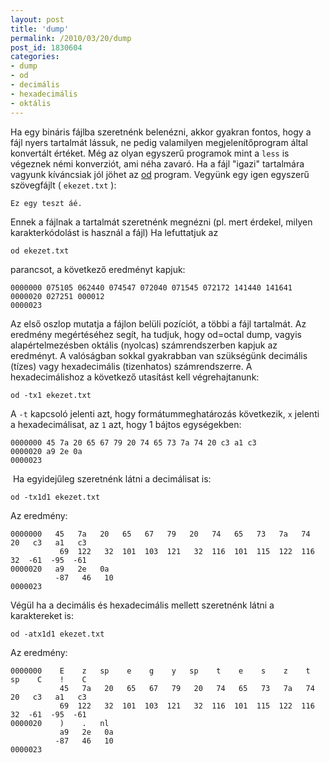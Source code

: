 ```yaml
---
layout: post
title: 'dump'
permalink: /2010/03/20/dump
post_id: 1830604
categories: 
- dump
- od
- decimális
- hexadecimális
- oktális
---
```


Ha egy bináris fájlba szeretnénk belenézni, akkor gyakran fontos, hogy a fájl nyers tartalmát lássuk, ne pedig valamilyen megjelenítőprogram által konvertált értéket. Még az olyan egyszerű programok mint a 
`less` is végeznek némi konverziót, ami néha zavaró. 
Ha a fájl "igazi" tartalmára vagyunk kíváncsiak jól jöhet az 
[od](http://en.wikipedia.org/wiki/Od_%28Unix%29) program. Vegyünk egy igen egyszerű szövegfájlt ( 
`ekezet.txt` ): 
```
Ez egy teszt áé.
``` 
Ennek a fájlnak a tartalmát szeretnénk megnézni (pl. mert érdekel,
milyen karakterkódolást is használ a fájl)
Ha lefuttatjuk az
```
od ekezet.txt
```

parancsot, a következő eredményt kapjuk: 
```
0000000 075105 062440 074547 072040 071545 072172 141440 141641
0000020 027251 000012
0000023
``` 
Az első oszlop mutatja a fájlon belüli pozíciót, a többi a fájl tartalmát. 
Az eredmény megértéséhez segít, ha tudjuk, hogy od=octal dump, vagyis alapértelmezésben oktális (nyolcas) számrendszerben kapjuk az eredményt. A valóságban sokkal gyakrabban van szükségünk decimális (tízes) vagy hexadecimális (tizenhatos) számrendszerre. A hexadecimálishoz a következő utasítást kell végrehajtanunk: 
```
od -tx1 ekezet.txt
```
A `-t` kapcsoló jelenti azt, hogy formátummeghatározás következik, 
`x` jelenti a hexadecimálisat, az `1` azt, hogy 1 bájtos egységekben: 
```
0000000 45 7a 20 65 67 79 20 74 65 73 7a 74 20 c3 a1 c3
0000020 a9 2e 0a
0000023
``` 
 Ha egyidejűleg szeretnénk látni a decimálisat is: 
```
od -tx1d1 ekezet.txt
``` 
Az eredmény: 
```
0000000   45   7a   20   65   67   79   20   74   65   73   7a   74   20   c3   a1   c3
           69  122   32  101  103  121   32  116  101  115  122  116   32  -61  -95  -61
0000020   a9   2e   0a
          -87   46   10
0000023
``` 
Végül ha a decimális és hexadecimális mellett szeretnénk látni a karaktereket is: 
```
od -atx1d1 ekezet.txt
``` 
Az eredmény: 
```
0000000    E    z   sp    e    g    y   sp    t    e    s    z    t   sp    C    !    C
           45   7a   20   65   67   79   20   74   65   73   7a   74   20   c3   a1   c3
           69  122   32  101  103  121   32  116  101  115  122  116   32  -61  -95  -61
0000020    )    .   nl
           a9   2e   0a
          -87   46   10
0000023
```
